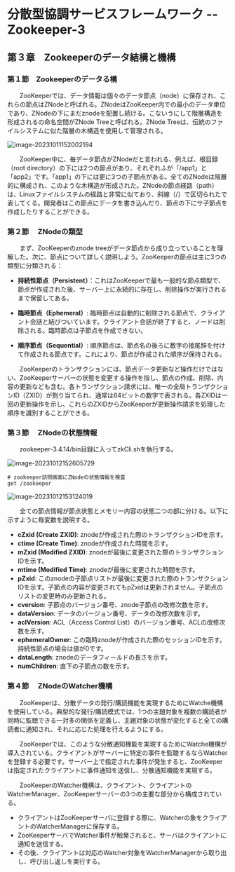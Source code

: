 # 分散型協調サービスフレームワーク -- Zookeeper-3

## 第３章　Zookeeperのデータ結構と機構

### 第１節　Zookeeperのデータる構

　　ZooKeeperでは、データ情報は個々のデータ節点（node）に保存され、これらの節点はZNodeと呼ばれる。ZNodeはZooKeeper内での最小のデータ単位であり、ZNodeの下にまだznodeを配置し続ける。こないうにして階層構造を形成されるの命名空間がZNode Treeと呼ばれる。ZNode Treeは、伝統のファイルシステムに似た階層の木構造を使用して管理される。

![image-20231011152002194](C:\Users\Izaya\AppData\Roaming\Typora\typora-user-images\image-20231011152002194.png)

　　ZooKeeper中に、毎データ節点がZNodeだと言われる、例えば、根目録（root directory）の下には2つの節点があり、それぞれふが「/app1」と「app2」です。「app1」の下には更に3つの子節点がある。全てのZNodeは階層的に構成され、このような木構造が形成された。ZNodeの節点経路（path）は、Linuxファイルシステムの経路と非常に似ており、斜線（/）で区切られたで表してくる。開発者はこの節点にデータを書き込んだり、節点の下にサ子節点を作成したりすることができる。

### 第２節　 ZNodeの類型

　　まず、ZooKeeperのznode treeがデータ節点から成り立っていることを理解した。次に、節点について詳しく説明しよう。ZooKeeperの節点は主に3つの類型に分類される：

- **持続性節点（Persistent）**：これはZooKeeperで最も一般的な節点類型で、節点が作成された後、サーバー上に永続的に存在し、削除操作が実行されるまで保留してある。

- **臨時節点（Ephemeral）**: 臨時節点は自動的に削除される節点で、クライアント会話と結びついています。クライアント会話が終了すると、ノードは削除される。臨時節点は子節点を作成できない。

- **順序節点（Sequential）**: 順序節点は、節点名の後ろに数字の接尾辞を付けて作成される節点です。これにより、節点が作成された順序が保持される。

　　ZooKeeperのトランザクションには、節点データ更新など操作だけではない、ZooKeeperサーバーの状態を変更する操作を指し、節点の作成、削除、内容の更新なども含む。各トランザクション請求には、唯一の全局トランザクションID（ZXID）が割り当てられ、通常は64ビットの数字で表される。各ZXIDは一回の更新操作を示し、これらのZXIDからZooKeeperが更新操作請求を処理した順序を識別することができる。

### 第３節　 ZNodeの状態情報

　　zookeeper-3.4.14/bin目録に入ってzkCli.shを執行する。

![image-20231012152605729](C:\Users\Izaya\AppData\Roaming\Typora\typora-user-images\image-20231012152605729.png)

```
# zookeeper訪問画面にZNodeの状態情報を検査
get /zookeeper
```

![image-20231012153124019](C:\Users\Izaya\AppData\Roaming\Typora\typora-user-images\image-20231012153124019.png)

　　全ての節点情報が節点状態とメモリー内容の状態二つの部に分ける。以下に示すように毎変数を説明する。

- **cZxid (Create ZXID)**: znodeが作成された際のトランザクションIDを示す。
- **ctime (Create Time)**: znodeが作成された時間を示す。
- **mZxid (Modified ZXID)**: znodeが最後に変更された際のトランザクションIDを示す。
- **mtime (Modified Time)**: znodeが最後に変更された時間を示す。
- **pZxid**: このznodeの子節点リストが最後に変更された際のトランザクションIDを示す。子節点の内容が変更されてもpZxidは更新されません。子節点のリストの変更時のみ更新される。
- **cversion**: 子節点のバージョン番号、znode子節点の改修次数を示す。
- **dataVersion**: データのバージョン番号、データの改修次数を示す。
- **aclVersion**: ACL（Access Control List）のバージョン番号、ACLの改修次数を示す。
- **ephemeralOwner**: この臨時znodeが作成された際のセッションIDを示す。持続性節点の場合は値が0です。
- **dataLength**: znodeのデータフィールドの長さを示す。
- **numChildren**: 直下の子節点の数を示す。

### 第４節　 ZNodeのWatcher機構

　　ZooKeeperは、分散データの発行/購読機能を実現するためにWatche機構を使用している。典型的な発行/購読模式では、1つの主題対象を複数の購読者が同時に監聴できる一対多の関係を定義し、主題対象の状態が変化すると全ての購読者に通知され、それに応じた処理を行えるようにする。

　　ZooKeeperでは、このような分散通知機能を実現するためにWatche機構が導入されている。クライアントがサーバーに特定の事件を監聴するならWatcherを登録する必要です。サーバー上で指定された事件が発生すると、ZooKeeperは指定されたクライアントに事件通知を送信し、分散通知機能を実現する。



　　ZooKeeperのWatcher機構は、クライアント、クライアントのWatcherManager、ZooKeeperサーバーの3つの主要な部分から構成されている。

- クライアントはZooKeeperサーバに登録する際に、Watcherの象をクライアントのWatcherManagerに保存する。
- ZooKeeperサーバでWatcher事件が触発されると、サーバはクライアントに通知を送信する。
- その後、クライアントは対応のWatcher対象をWatcherManagerから取り出し、呼び出し返しを実行する。